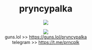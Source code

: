 <h1 align="center">pryncypalka</h1>

<p align="center">
  <a href="https://komarev.com/ghpvc">
    <img src="https://komarev.com/ghpvc/?username=pryncypalka777&color=blueviolet" />
  </a>
</p>

<p align="center">
  <a href="https://discord.com/users/631559736864800788">
    <img src="https://lanyard.cnrad.dev/api/631559736864800788?bg=171717&borderRadius=10px&idleMessage=%20" />
  </a>
  <br>
  guns.lol >> <a href="https://guns.lol/pryncypalka">https://guns.lol/pryncypalka</a><br>
  telegram >> <a href="https://t.me/prncplk">https://t.me/prncplk</a><br>
</p> 

